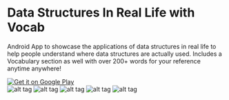 # Data Structures In Real Life with Vocab
Android App to showcase the applications of data structures in real life to help people understand where data structures are actually used.
Includes a Vocabulary section as well with over 200+ words for your reference anytime anywhere!

<a href='https://play.google.com/store/apps/details?id=com.droideri.datastructuresinreallifenew&pcampaignid=pcampaignidMKT-Other-global-all-co-prtnr-py-PartBadge-Mar2515-1'><img alt='Get it on Google Play' src='https://play.google.com/intl/en_us/badges/static/images/badges/en_badge_web_generic.png'/></a>
<br>
![alt tag](https://play-lh.googleusercontent.com/BudPds28GjJ2ZbYwIftF9VyjAmUpw9EiX21d_xX-9ggbjFnqYbcfpKGpPDsw_hFTePM=w1366-h568-rw)
![alt tag](https://play-lh.googleusercontent.com/ljsool_twFQY1j1UL2tYO2tBGvkYzm5VQr1x5fBqTPG3g4KXpv0gtDtsfA-3D4oQQQ=w1366-h568-rw)
![alt tag](https://play-lh.googleusercontent.com/TZwrMbt8LdGtqZ22l6eYR5ym8gWZa5RFI9Fwn6QqoeELwdIyU2nf4v6Yk8a2jsKq_SA=w1366-h568-rw)
![alt tag](https://play-lh.googleusercontent.com/WQmce9jsa-75dIP01fGyngFCio8KnfGfLxGlN-F34_85IQ8QiO11S42WJhdwmH7dD2g=w1366-h568-rw)
![alt tag](https://play-lh.googleusercontent.com/Aq7xocCdP3ZEUUIjL5OYJ8w10ZZh50_qyAs9nzI8xjo4YXzuMbOmkHTvmPPuCCjdGI8=w1366-h568-rw)



